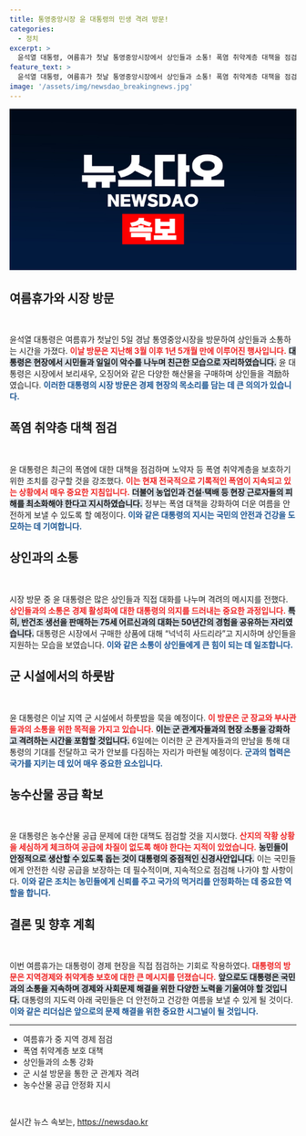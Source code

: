 ```yaml
---
title: 통영중앙시장 윤 대통령의 민생 격려 방문!
categories:
  - 정치
excerpt: >
  윤석열 대통령, 여름휴가 첫날 통영중앙시장에서 상인들과 소통! 폭염 취약계층 대책을 점검하며 현장 근로자 보호를 강조. 군 시설에서의 1박도 예정돼 있어, 그의 여정에 귀추가 주목된다!
feature_text: >
  윤석열 대통령, 여름휴가 첫날 통영중앙시장에서 상인들과 소통! 폭염 취약계층 대책을 점검하며 현장 근로자 보호를 강조. 군 시설에서의 1박도 예정돼 있어, 그의 여정에 귀추가 주목된다!
image: '/assets/img/newsdao_breakingnews.jpg'
---
```


<p><img src="/assets/img/newsdao_breakingnews.jpg" alt="implanttips 속보" /></p>

<h2 data-ke-size="size26">여름휴가와 시장 방문</h2>

<p data-ke-size="size16">&nbsp;</p>

<p>윤석열 대통령은 여름휴가 첫날인 5일 경남 통영중앙시장을 방문하여 상인들과 소통하는 시간을 가졌다. <b><span style="color: #ee2323;">이날 방문은 지난해 3월 이후 1년 5개월 만에 이루어진 행사입니다.</span></b> <b><span style="background-color: #21538527;">대통령은 현장에서 시민들과 일일이 악수를 나누며 친근한 모습으로 자리하였습니다.</span></b> 윤 대통령은 시장에서 보리새우, 오징어와 같은 다양한 해산물을 구매하며 상인들을 격励하였습니다. <b><span style="color: #1a5490;">이러한 대통령의 시장 방문은 경제 현장의 목소리를 담는 데 큰 의의가 있습니다.</span></b> </p>

<h2 data-ke-size="size26">폭염 취약층 대책 점검</h2>

<p data-ke-size="size16">&nbsp;</p>

<p>윤 대통령은 최근의 폭염에 대한 대책을 점검하며 노약자 등 폭염 취약계층을 보호하기 위한 조치를 강구할 것을 강조했다. <b><span style="color: #ee2323;">이는 현재 전국적으로 기록적인 폭염이 지속되고 있는 상황에서 매우 중요한 지침입니다.</span></b> <b><span style="background-color: #21538527;">더불어 농업인과 건설·택배 등 현장 근로자들의 피해를 최소화해야 한다고 지시하였습니다.</span></b> 정부는 폭염 대책을 강화하여 더운 여름을 안전하게 보낼 수 있도록 할 예정이다. <b><span style="color: #1a5490;">이와 같은 대통령의 지시는 국민의 안전과 건강을 도모하는 데 기여합니다.</span></b> </p>

<h2 data-ke-size="size26">상인과의 소통</h2>

<p data-ke-size="size16">&nbsp;</p>

<p>시장 방문 중 윤 대통령은 많은 상인들과 직접 대화를 나누며 격려의 메시지를 전했다. <b><span style="color: #ee2323;">상인들과의 소통은 경제 활성화에 대한 대통령의 의지를 드러내는 중요한 과정입니다.</span></b> <b><span style="background-color: #21538527;">특히, 반건조 생선을 판매하는 75세 어르신과의 대화는 50년간의 경험을 공유하는 자리였습니다.</span></b> 대통령은 시장에서 구매한 상품에 대해 “넉넉히 사드리라”고 지시하며 상인들을 지원하는 모습을 보였습니다. <b><span style="color: #1a5490;">이와 같은 소통이 상인들에게 큰 힘이 되는 데 일조합니다.</span></b> </p>

<h2 data-ke-size="size26">군 시설에서의 하룻밤</h2>

<p data-ke-size="size16">&nbsp;</p>

<p>윤 대통령은 이날 지역 군 시설에서 하룻밤을 묵을 예정이다. <b><span style="color: #ee2323;">이 방문은 군 장교와 부사관들과의 소통을 위한 목적을 가지고 있습니다.</span></b> <b><span style="background-color: #21538527;">이는 군 관계자들과의 현장 소통을 강화하고 격려하는 시간을 포함할 것입니다.</span></b> 6일에는 이러한 군 관계자들과의 만남을 통해 대통령의 기대를 전달하고 국가 안보를 다짐하는 자리가 마련될 예정이다. <b><span style="color: #1a5490;">군과의 협력은 국가를 지키는 데 있어 매우 중요한 요소입니다.</span></b> </p>

<h2 data-ke-size="size26">농수산물 공급 확보</h2>

<p data-ke-size="size16">&nbsp;</p>

<p>윤 대통령은 농수산물 공급 문제에 대한 대책도 점검할 것을 지시했다. <b><span style="color: #ee2323;">산지의 작황 상황을 세심하게 체크하여 공급에 차질이 없도록 해야 한다는 지적이 있었습니다.</span></b> <b><span style="background-color: #21538527;">농민들이 안정적으로 생산할 수 있도록 돕는 것이 대통령의 중점적인 신경사안입니다.</span></b> 이는 국민들에게 안전한 식량 공급을 보장하는 데 필수적이며, 지속적으로 점검해 나가야 할 사항이다. <b><span style="color: #1a5490;">이와 같은 조치는 농민들에게 신뢰를 주고 국가의 먹거리를 안정화하는 데 중요한 역할을 합니다.</span></b> </p>

<h2 data-ke-size="size26">결론 및 향후 계획</h2>

<p data-ke-size="size16">&nbsp;</p>

<p>이번 여름휴가는 대통령이 경제 현장을 직접 점검하는 기회로 작용하였다. <b><span style="color: #ee2323;">대통령의 방문은 지역경제와 취약계층 보호에 대한 큰 메시지를 던졌습니다.</span></b> <b><span style="background-color: #21538527;">앞으로도 대통령은 국민과의 소통을 지속하며 경제와 사회문제 해결을 위한 다양한 노력을 기울여야 할 것입니다.</span></b> 대통령의 지도력 아래 국민들은 더 안전하고 건강한 여름을 보낼 수 있게 될 것이다. <b><span style="color: #1a5490;">이와 같은 리더십은 앞으로의 문제 해결을 위한 중요한 시그널이 될 것입니다.</span></b> </p>

<hr>

<ul>
    <li>여름휴가 중 지역 경제 점검</li>
    <li>폭염 취약계층 보호 대책</li>
    <li>상인들과의 소통 강화</li>
    <li>군 시설 방문을 통한 군 관계자 격려</li>
    <li>농수산물 공급 안정화 지시</li>
</ul>

<p data-ke-size="size16">&nbsp;</p>
실시간 뉴스 속보는, <a href="https://newsdao.kr" rel="dofollow">https://newsdao.kr</a>


